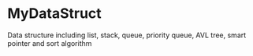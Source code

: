 # MyDataStruct
Data structure including list, stack, queue, priority queue, AVL tree, smart pointer and sort algorithm  
